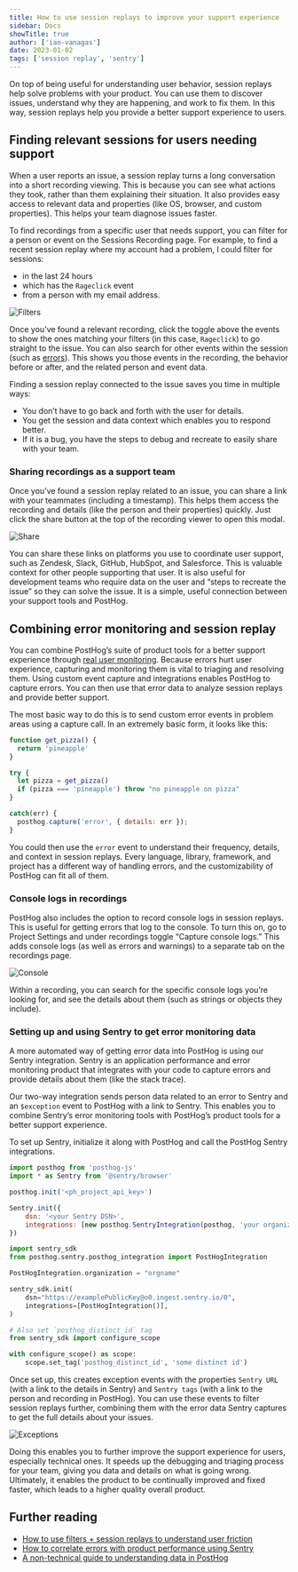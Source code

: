 ```yaml
---
title: How to use session replays to improve your support experience
sidebar: Docs
showTitle: true
author: ['ian-vanagas']
date: 2023-01-02
tags: ['session replay', 'sentry']
---
```


On top of being useful for understanding user behavior, session replays help solve problems with your product. You can use them to discover issues, understand why they are happening, and work to fix them. In this way, session replays help you provide a better support experience to users.

## Finding relevant sessions for users needing support

When a user reports an issue, a session replay turns a long conversation into a short recording viewing. This is because you can see what actions they took, rather than them explaining their situation. It also provides easy access to relevant data and properties (like OS, browser, and custom properties). This helps your team diagnose issues faster.

To find recordings from a specific user that needs support, you can filter for a person or event on the Sessions Recording page. For example, to find a recent session replay where my account had a problem, I could filter for sessions:
- in the last 24 hours 
- which has the `Rageclick` event
- from a person with my email address.

![Filters](../images/tutorials/session-recordings-for-support/filter.png)

Once you’ve found a relevant recording, click the toggle above the events to show the ones matching your filters (in this case, `Rageclick`) to go straight to the issue. You can also search for other events within the session (such as [errors](/tutorials/sentry-plugin-tutorial)). This shows you those events in the recording, the behavior before or after, and the related person and event data.

Finding a session replay connected to the issue saves you time in multiple ways:
- You don’t have to go back and forth with the user for details.
- You get the session and data context which enables you to respond better.
- If it is a bug, you have the steps to debug and recreate to easily share with your team.

### Sharing recordings as a support team

Once you’ve found a session replay related to an issue, you can share a link with your teammates (including a timestamp). This helps them access the recording and details (like the person and their properties) quickly. Just click the share button at the top of the recording viewer to open this modal.

![Share](../images/tutorials/session-recordings-for-support/share.png)

You can share these links on platforms you use to coordinate user support, such as Zendesk, Slack, GitHub, HubSpot, and Salesforce. This is valuable context for other people supporting that user. It is also useful for development teams who require data on the user and “steps to recreate the issue” so they can solve the issue. It is a simple, useful connection between your support tools and PostHog.

## Combining error monitoring and session replay

You can combine PostHog’s suite of product tools for a better support experience through [real user monitoring](/blog/real-user-monitoring). Because errors hurt user experience, capturing and monitoring them is vital to triaging and resolving them. Using custom event capture and integrations enables PostHog to capture errors. You can then use that error data to analyze session replays and provide better support.

The most basic way to do this is to send custom error events in problem areas using a capture call. In an extremely basic form, it looks like this:

```js
function get_pizza() {
  return 'pineapple'
}

try {
  let pizza = get_pizza()
  if (pizza === 'pineapple') throw "no pineapple on pizza"
}

catch(err) {
  posthog.capture('error', { details: err });
}
```

You could then use the `error` event to understand their frequency, details, and context in session replays. Every language, library, framework, and project has a different way of handling errors, and the customizability of PostHog can fit all of them.

### Console logs in recordings

PostHog also includes the option to record console logs in session replays. This is useful for getting errors that log to the console. To turn this on, go to Project Settings and under recordings toggle “Capture console logs.” This adds console logs (as well as errors and warnings) to a separate tab on the recordings page.

![Console](../images/tutorials/session-recordings-for-support/console.png)

Within a recording, you can search for the specific console logs you’re looking for, and see the details about them (such as strings or objects they include).

### Setting up and using Sentry to get error monitoring data

A more automated way of getting error data into PostHog is using our Sentry integration. Sentry is an application performance and error monitoring product that integrates with your code to capture errors and provide details about them (like the stack trace).

Our two-way integration sends person data related to an error to Sentry and an `$exception` event to PostHog with a link to Sentry. This enables you to combine Sentry’s error monitoring tools with PostHog’s product tools for a better support experience.

To set up Sentry, initialize it along with PostHog and call the PostHog Sentry integrations.

<MultiLanguage>

```js
import posthog from 'posthog-js'
import * as Sentry from '@sentry/browser'

posthog.init('<ph_project_api_key>')

Sentry.init({
    dsn: '<your Sentry DSN>',
    integrations: [new posthog.SentryIntegration(posthog, 'your organization', project-id)],
})
```

```python
import sentry_sdk
from posthog.sentry.posthog_integration import PostHogIntegration

PostHogIntegration.organization = "orgname"

sentry_sdk.init(
    dsn="https://examplePublicKey@o0.ingest.sentry.io/0",
    integrations=[PostHogIntegration()],
)

# Also set `posthog_distinct_id` tag
from sentry_sdk import configure_scope

with configure_scope() as scope:
    scope.set_tag('posthog_distinct_id', 'some distinct id')
```

</MultiLanguage>

Once set up, this creates exception events with the properties `Sentry URL` (with a link to the details in Sentry) and `Sentry tags` (with a link to the person and recording in PostHog). You can use these events to filter session replays further, combining them with the error data Sentry captures to get the full details about your issues.

![Exceptions](../images/tutorials/session-recordings-for-support/exception.png)

Doing this enables you to further improve the support experience for users, especially technical ones. It speeds up the debugging and triaging process for your team, giving you data and details on what is going wrong. Ultimately, it enables the product to be continually improved and fixed faster, which leads to a higher quality overall product.

## Further reading

- [How to use filters + session replays to understand user friction](/tutorials/filter-session-recordings)
- [How to correlate errors with product performance using Sentry](/tutorials/sentry-plugin-tutorial)
- [A non-technical guide to understanding data in PostHog](/tutorials/non-technical-guide-to-data)
